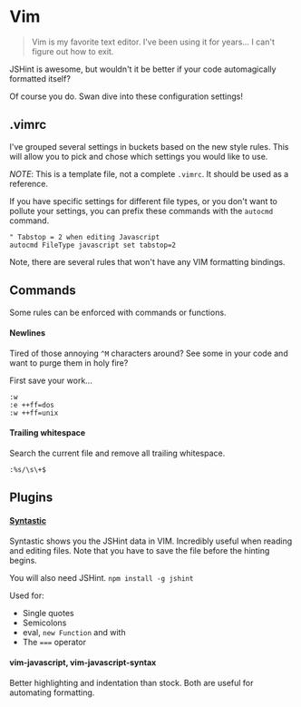 Vim
===

> Vim is my favorite text editor. I've been using it for years... I can't figure out how to exit.

JSHint is awesome, but wouldn't it be better if your code automagically formatted itself?

Of course you do. Swan dive into these configuration settings!

## .vimrc

I've grouped several settings in buckets based on the new style rules. This will allow you to pick and chose which settings you would like to use.

*NOTE*: This is a template file, not a complete `.vimrc`. It should be used as a reference.

If you have specific settings for different file types, or you don't want to pollute your settings, you can prefix these commands with the `autocmd` command.

    " Tabstop = 2 when editing Javascript
    autocmd FileType javascript set tabstop=2

Note, there are several rules that won't have any VIM formatting bindings.

## Commands

Some rules can be enforced with commands or functions.

#### Newlines

Tired of those annoying `^M` characters around? See some in your code and want to purge them in holy fire?

First save your work...

    :w
    :e ++ff=dos
    :w ++ff=unix

#### Trailing whitespace

Search the current file and remove all trailing whitespace.

    :%s/\s\+$

## Plugins

#### [Syntastic][syn]

Syntastic shows you the JSHint data in VIM. Incredibly useful when reading and editing files. Note that you have to save the file before the hinting begins.

You will also need JSHint. `npm install -g jshint`

Used for:

* Single quotes
* Semicolons
* eval, `new Function` and with
* The `===` operator

[syn]: https://github.com/scrooloose/syntastic

#### vim-javascript, vim-javascript-syntax

Better highlighting and indentation than stock. Both are useful for automating formatting.

[vjs]: https://github.com/pangloss/vim-javascript
[vjss]: https://github.com/jelera/vim-javascript-syntax
